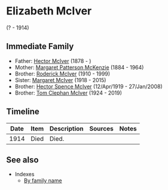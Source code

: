 ﻿---
layout: person
subject_key: i80366022
permalink: /people/i80366022
---

# Elizabeth McIver
(? - 1914)

## Immediate Family

* Father: [Hector McIver](./@62168745@-hector-mciver-b1878-d.md) (1878 - )
* Mother: [Margaret Patterson McKenzie](./@88610293@-margaret-patterson-mckenzie-b1884-d1964.md) (1884 - 1964)
* Brother: [Roderick McIver](./@90830540@-roderick-mciver-b1910-d1999.md) (1910 - 1999)
* Sister: [Margaret McIver](./@24380064@-margaret-mciver-b1918-d2015.md) (1918 - 2015)
* Brother: [Hector Spence McIver](./@34334364@-hector-spence-mciver-b1919-4-12-d2008-1-27.md) (12/Apr/1919 - 27/Jan/2008)
* Brother: [Tom Clephan McIver](./@74287888@-tom-clephan-mciver-b1924-d2019.md) (1924 - 2019)

## Timeline

Date | Item | Description | Sources | Notes
---|---|---|---|---
1914 | Died | Died. |  | 


## See also

- Indexes
  - [By family name](../index-by-family-name.md)
